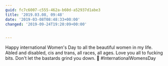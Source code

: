 ```yaml
---
guid: fc7c6007-c555-462a-b60d-a52937d1abe3
title: '2019.03.08, 09:48'
date: '2019-03-08T08:48:33+00:00'
changed: '2019-09-24T19:20:09+00:00'


---
```


Happy international Women's Day to all the beautiful women in my life. Abled and disabled, cis and trans, all races, all ages. Love you all to fucking bits. Don't let the bastards grind you down. 💜
#InternationalWomensDay 
